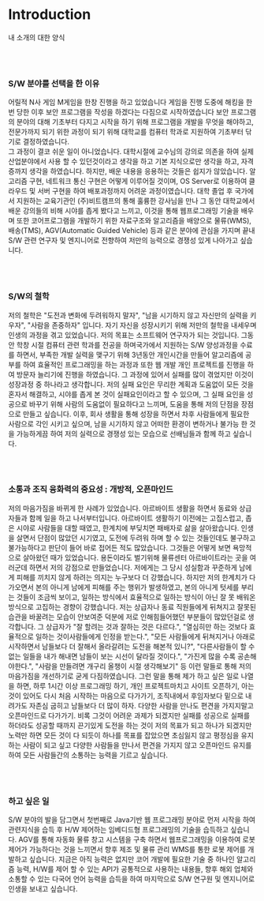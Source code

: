 # Introduction
내 소개의 대한 양식

<br><br>

### S/W 분야를 선택을 한 이유
어릴적 N사 게임 M게임을 한창 진행을 하고 있었습니다
게임을 진행 도중에 해킹을 한번 당한 이후 보안 프로그램을 작성을 하겠다는 다짐으로 시작하였습니다
보안 프로그램의 분야의 대해 기초부터 다지고 시작을 하기 위해 프로그램을 개발을 무엇을 해야하고, 전문가까지 되기 위한 과정이 되기 위해 대학교를 컴퓨터 학과로 지원하여 기초부터 닦기로 결정하였습니다.   
그 과정이 결코 쉬운 일이 아니었습니다.
대학시절에 교수님의 강의로 의존을 하여 실제 산업분야에서 사용 할 수 있던것이라고 생각을 하고 기본 지식으로만 생각을 하고, 자격증까지 생각을 하였습니다.
하지만, 배운 내용을 응용하는 것들은 쉽지가 않았습니다.
알고리즘 구현, 네트워크 통신 구현은 어떻게 이루어질 것이며, OS Server로 이용하여 클라우드 및 서버 구현을 하여 배포과정까지 어려운 과정이였습니다.
대학 졸업 후 국가에서 지원하는 교육기관인 (주)비트캠프의 통해 훌륭한 강사님을 만나 그 동안 대학교에서 배운 강의들의 비해 시야를 좁게 봤다고 느끼고, 이것을 통해 웹프로그래밍 기술을 배우며 또한 코어프로그램을 개발하기 위한 자료구조와 알고리즘을 배양으로 물류(WMS), 배송(TMS), AGV(Automatic Guided Vehicle) 등과 같은 분야에 관심을 가지며 끝내 S/W 관련 연구자 및 엔지니어로 전향하여 저만의 능력으로 경쟁성 있게 나아가고 싶습니다.

<br><br>

### S/W의 철학
저의 철학은 "도전과 변화에 두려워하지 말자", "남을 시기하지 않고 자신만의 실력을 키우자", "사람을 존중하자" 입니다.
자기 자신을 성장시키기 위해 저만의 철학을 내세우며 인생의 과정을 겪고 있었습니다.
저의 목표는 소프트웨어 연구자가 되는 것입니다. 그동안 학창 시절 컴퓨터 관련 학과를 전공을 하며국가에서 지원하는 S/W 양성과정을 수료를 하면서, 부족한 개발 실력을 맺구기 위해 3년동안 개인시간을 만들어 알고리즘에 공부를 하여 효율적인 프로그래밍을 하는 과정과 또한 웹 개발 개인 프로젝트를 진행을 하여 방문자 늘리기에 진행을 하였습니다. 그 과정에 있어서 실패를 많이 겪었지만 이것이 성장과정 중 하나라고 생각합니다.
저의 실패 요인은 무리한 계획과 도움없이 모든 것을 혼자서 해결하고, 시야를 좁게 본 것이 실패요인이라고 할 수 있으며, 그 실패 요인을 성공으로 바꾸기 위해 사람의 도움없이 필요하다고 느끼며, 도움을 통해 저의 단점을 장점으로 만들고 싶습니다.
이후, 회사 생활을 통해 성장을 하면서 차후 사람들에게 필요한 사람으로 각인 시키고 싶으며, 남을 시기하지 않고 어떠한 환경이 변하거나 불가능 한 것을 가능하게끔 하여 저의 실력으로 경쟁성 있는 모습으로 선배님들과 함께 하고 싶습니다.

<br><br>

### 소통과 조직 융화력의 중요성 : 개방적, 오픈마인드
저의 마음가짐을 바뀌게 한 사례가 있었습니다.
아르바이트 생활을 하면서 동료와 상급자들과 함께 일을 하고 나서부터입니다.
아르바이트 생활하기 이전에는 고집스럽고, 좁은 시야로 사람들을 대할 때였고, 한계치에 부딪치면 패배자로 삶을 살아왔습니다.
인생을 살면서 단점이 많았던 시기였고, 도전에 두려워 하며 할 수 있는 것들인데도 불구하고 불가능하다고 판단이 들어 바로 접어든 적도 많았습니다.
그것들은 어떻게 보면 욕망적으로 살아왔던 때가 있었습니다.
용돈이라도 벌기위해 물류센터 아르바이트라는 곳을 여러군데 하면서 저의 강점으로 만들었습니다.
저에게는 그 당시 성실함과 꾸준하게 남에게 피해를 끼치지 않게 하려는 의지는 누구보다 더 강했습니다.
하지만 저의 한계치가 다가오면서 본의 아니게 남에게 피해를 주는 행위가 발생하였고, 본의 아니게 텃세를 부리는 것들이 조금씩 보이고, 일하는 방식에서 효율적으로 일하는 방식이 아닌 잘 못 배워온방식으로 고집하는 경향이 강했습니다.
저는 상급자나 동료 직원들에게 뒤쳐지고 잘못된 습관을 바꿀려는 모습이 안보여준 덕분에 저로 인해힘들어했던 부분들이 많았던걸로 생각합니다.
그 상급자가 "잘 할려는 것과 잘하는 것은 다르다.", "열심히만 하는 것보다 효율적으로 일하는 것이사람들에게 인정을 받는다.", "모든 사람들에게 뒤쳐지거나 아래로 시작하면서 남들보다 더 잘해서 올라갈려는 도전을 해본적 있니?", "다른사람들이 할 수 없는 일들을 내가 해내면 남들이 보는 시선이 달라질 것이다.", "가진게 많을 수록 공손해야한다.", "사람을 만들려면 개구리 올챙이 시절 생각해보기" 등 이런 말들로 통해 저의 마음가짐을 개선하기로 굳게 다짐하였습니다.
그런 말을 통해 제가 하고 싶은 일로 나열을 하면, 하루 1시간 이상 프로그래밍 하기, 개인 프로젝트마치고 사이트 오픈하기, 아는 것이 있어도 다시 처음 시작하는 마음으로 다가가기, 조직내에서 후임자보다 밑으로 내려가도 자존심 굽히고 남들보다 더 많이 하자. 다양한 사람을 만나도 편견을 가지지말고 오픈마인드로 다가가기.
비록 그것이 어려운 과제가 되겠지만 실패를 성공으로 실패를 하더라도 성공할 때까지 끈기있게 도전을 하는 것이 저의 목표가 되고 하나가 되겠지만 노력만 하면 모든 것이 다 되듯이 하나를 목표를 잡았으면 초심잃지 않고 평정심을 유지하는 사람이 되고 싶고 다양한 사람들을 만나서 편견을 가지지 않고 오픈마인드 유지를 하여 모든 사람들간의 소통하는 능력을 기르고 싶습니다.

<br><br>

### 하고 싶은 일
S/W 분야의 발을 담그면서 첫번째로 Java기반 웹 프로그래밍 분야로 먼저 시작을 하여 관련지식을 습득 후 H/W 제어하는 임베디드형 프로그래밍의 기술을 습득하고 싶습니다.
AGV를 통해 자동화 물류 창고 시스템을 구축 하면서 웹프로그래밍을 이용하여 로봇 제어가 가능하다는 것을 느끼면서 향후 제조 및 물류 관리 WMS를 통한 로봇 제어를 개발하고 싶습니다. 지금은 아직 능력은 없지만 코어 개발에 필요한 기술 중 하나인 알고리즘 능력, H/W를 제어 할 수 있는 API가 공통적으로 사용하는 내용들, 향후 해외 업체와 소통할 수 있는 다국어 언어 능력을 습득을 하여 마지막으로 S/W 연구원 및 엔지니어로 인생을 보내고 싶습니다.


